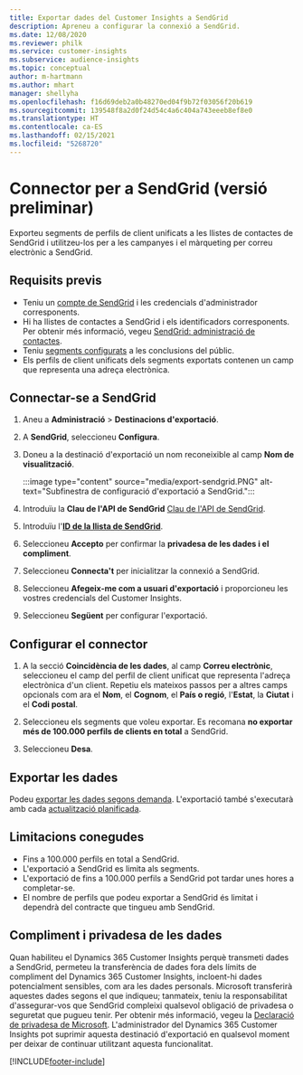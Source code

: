 ```yaml
---
title: Exportar dades del Customer Insights a SendGrid
description: Apreneu a configurar la connexió a SendGrid.
ms.date: 12/08/2020
ms.reviewer: philk
ms.service: customer-insights
ms.subservice: audience-insights
ms.topic: conceptual
author: m-hartmann
ms.author: mhart
manager: shellyha
ms.openlocfilehash: f16d69deb2a0b48270ed04f9b72f03056f20b619
ms.sourcegitcommit: 139548f8a2d0f24d54c4a6c404a743eeeb8ef8e0
ms.translationtype: HT
ms.contentlocale: ca-ES
ms.lasthandoff: 02/15/2021
ms.locfileid: "5268720"
---
```

# <a name="connector-for-sendgrid-preview"></a>Connector per a SendGrid (versió preliminar)

Exporteu segments de perfils de client unificats a les llistes de contactes de SendGrid i utilitzeu-los per a les campanyes i el màrqueting per correu electrònic a SendGrid. 

## <a name="prerequisites"></a>Requisits previs

-   Teniu un [compte de SendGrid](https://sendgrid.com/) i les credencials d'administrador corresponents.
-   Hi ha llistes de contactes a SendGrid i els identificadors corresponents. Per obtenir més informació, vegeu [SendGrid: administració de contactes](https://sendgrid.com/docs/ui/managing-contacts/create-and-manage-contacts/#manage-contacts).
-   Teniu [segments configurats](segments.md) a les conclusions del públic.
-   Els perfils de client unificats dels segments exportats contenen un camp que representa una adreça electrònica.

## <a name="connect-to-sendgrid"></a>Connectar-se a SendGrid

1. Aneu a **Administració** > **Destinacions d'exportació**.

1. A **SendGrid**, seleccioneu **Configura**.

1. Doneu a la destinació d'exportació un nom reconeixible al camp **Nom de visualització**.

   :::image type="content" source="media/export-sendgrid.PNG" alt-text="Subfinestra de configuració d'exportació a SendGrid.":::

1. Introduïu la **Clau de l'API de SendGrid** [Clau de l'API de SendGrid](https://sendgrid.com/docs/ui/account-and-settings/api-keys/).

1. Introduïu l'**[ID de la llista de SendGrid](https://sendgrid.com/docs/ui/managing-contacts/create-and-manage-contacts/#manage-contacts)**.

1. Seleccioneu **Accepto** per confirmar la **privadesa de les dades i el compliment**.

1. Seleccioneu **Connecta't** per inicialitzar la connexió a SendGrid.

1. Seleccioneu **Afegeix-me com a usuari d'exportació** i proporcioneu les vostres credencials del Customer Insights.

1. Seleccioneu **Següent** per configurar l'exportació.

## <a name="configure-the-connector"></a>Configurar el connector

1. A la secció **Coincidència de les dades**, al camp **Correu electrònic**, seleccioneu el camp del perfil de client unificat que representa l'adreça electrònica d'un client. Repetiu els mateixos passos per a altres camps opcionals com ara el **Nom**, el **Cognom**, el **País o regió**, l'**Estat**, la **Ciutat** i el **Codi postal**.

1. Seleccioneu els segments que voleu exportar. Es recomana **no exportar més de 100.000 perfils de clients en total** a SendGrid. 

1. Seleccioneu **Desa**.

## <a name="export-the-data"></a>Exportar les dades

Podeu [exportar les dades segons demanda](export-destinations.md). L'exportació també s'executarà amb cada [actualització planificada](system.md#schedule-tab).

## <a name="known-limitations"></a>Limitacions conegudes

- Fins a 100.000 perfils en total a SendGrid.
- L'exportació a SendGrid es limita als segments.
- L'exportació de fins a 100.000 perfils a SendGrid pot tardar unes hores a completar-se. 
- El nombre de perfils que podeu exportar a SendGrid és limitat i dependrà del contracte que tingueu amb SendGrid.

## <a name="data-privacy-and-compliance"></a>Compliment i privadesa de les dades

Quan habiliteu el Dynamics 365 Customer Insights perquè transmeti dades a SendGrid, permeteu la transferència de dades fora dels límits de compliment del Dynamics 365 Customer Insights, incloent-hi dades potencialment sensibles, com ara les dades personals. Microsoft transferirà aquestes dades segons el que indiqueu; tanmateix, teniu la responsabilitat d'assegurar-vos que SendGrid compleixi qualsevol obligació de privadesa o seguretat que pugueu tenir. Per obtenir més informació, vegeu la [Declaració de privadesa de Microsoft](https://go.microsoft.com/fwlink/?linkid=396732).
L'administrador del Dynamics 365 Customer Insights pot suprimir aquesta destinació d'exportació en qualsevol moment per deixar de continuar utilitzant aquesta funcionalitat.


[!INCLUDE[footer-include](../includes/footer-banner.md)]